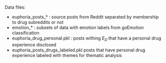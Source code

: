 Data files: 

- euphoria_posts_* : source posts from Reddit separated by membership to drug subreddits or not
- emotion_* : subsets of data with emotion labels from goEmotion classification
- euphoria_drug_personal.pkl : posts withing $E_D$ that have a personal drug experience disclosed
- euphoria_posts_drugs_labeled.pkl posts that have personal drug experience labeled with themes for thematic analysis
